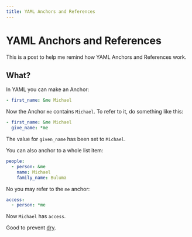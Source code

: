 ```yaml
---
title: YAML Anchors and References
---
```


# YAML Anchors and References

This is a post to help me remind how YAML Anchors and References work.

## What?

In YAML you can make an Anchor:

```yaml
- first_name: &me Michael
```

Now the Anchor `me` contains `Michael`. To refer to it, do something like this:

```yaml
- first_name: &me Michael
  give_name: *me
```

The value for `given_name` has been set to `Michael`.

You can also anchor to a whole list item:

```yaml
people:
  - person: &me
    name: Michael
    family_name: Buluma
```

No you may refer to the `me` anchor:

```yaml
access:
  - person: *me
```

Now `Michael` has `access`.
  
Good to prevent [dry](https://en.wikipedia.org/wiki/Don%27t_repeat_yourself).
